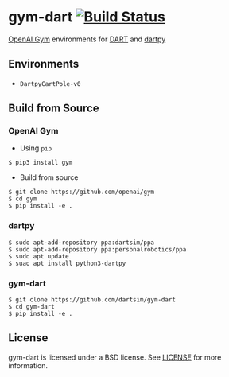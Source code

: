 # gym-dart [![Build Status](https://travis-ci.org/dartsim/gym-dart.svg?branch=develop)](https://travis-ci.org/dartsim/gym-dart)
[OpenAI Gym](https://github.com/openai/gym) environments for [DART](https://github.com/dartsim/dart) and [dartpy](https://github.com/personalrobotics/dartpy)

## Environments

* `DartpyCartPole-v0`

## Build from Source

### OpenAI Gym

* Using `pip`

```console
$ pip3 install gym
```

* Build from source

```console
$ git clone https://github.com/openai/gym
$ cd gym
$ pip install -e .
```

### dartpy

```console
$ sudo apt-add-repository ppa:dartsim/ppa
$ sudo apt-add-repository ppa:personalrobotics/ppa
$ sudo apt update
$ suao apt install python3-dartpy
```

### gym-dart

```console
$ git clone https://github.com/dartsim/gym-dart
$ cd gym-dart
$ pip install -e .
```

## License

gym-dart is licensed under a BSD license. See [LICENSE](./LICENSE) for more information.
